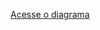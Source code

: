 <a href = "https://lucid.app/lucidchart/3df0b0de-fad5-43dc-9054-1b446c374ae5/edit?viewport_loc=-113%2C-96%2C1867%2C1087%2C0_0&invitationId=inv_ce820fc3-cab2-4f21-8a04-ab00f140942a"> Acesse o diagrama </a>
